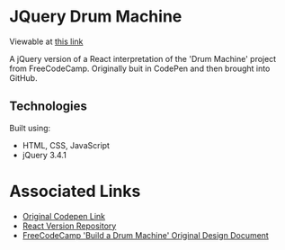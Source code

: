 # JQuery Drum Machine

Viewable at [this link](https://sam-jdnz2018.github.io/drum-machine-jquery/)

A jQuery version of a React interpretation of the 'Drum Machine' project from FreeCodeCamp. Originally buit in CodePen and then brought into GitHub.

## Technologies

Built using:
* HTML, CSS, JavaScript
* jQuery 3.4.1

# Associated Links

* [Original Codepen Link](https://codepen.io/sam_donaldson2018/pen/JQdryO)
* [React Version Repository](https://github.com/sam-jdNZ2018/drum-machine-react)
* [FreeCodeCamp 'Build a Drum Machine' Original Design Document](https://learn.freecodecamp.org/front-end-libraries/front-end-libraries-projects/build-a-drum-machine)
